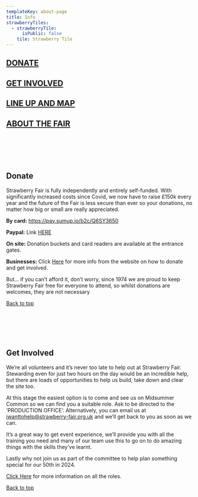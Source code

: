 ```yaml
---
templateKey: about-page
title: Info
strawberryTiles:
  - strawberryTile:
      isPublic: false
    tile: Strawberry Tile
---
```

## [DONATE](#Donate)

## [GET INVOLVED](#GetInvolved)

## [LINE UP AND MAP](https://strawberry-fair.org.uk/about/strawberry-fair-line-up/)

## [ABOUT THE FAIR](https://strawberry-fair.org.uk/about/about-the-fair/)

<div id="Donate" style="height: 70px"></div>

## Donate

Strawberry Fair is fully independently and entirely self-funded. With significantly increased costs since Covid, we now have to raise £150k every year and the future of the Fair is less secure than ever so your donations, no matter how big or small are really appreciated.  

**By card:** <https://pay.sumup.io/b2c/Q6SY3650>

**Paypal:** Link [HERE](https://www.paypal.com/donate?token=oXJsQ0NVyC0YhFnZpp0czLJnQBhThTxCfN9wxeCUvJA2OrDBqjEUZdBschqGQZ98VIbNWk7_1oj-W2iu)

**On site:** Donation buckets and card readers are available at the entrance gates. 

**Businesses:** Click [Here](https://strawberry-fair.org.uk/about/businesses/) for more info from the website on how to donate and get involved. 

But… if you can’t afford it, don’t worry, since 1974 we are proud to keep Strawberry Fair free for everyone to attend, so whilst donations are welcomes, they are not necessary 

[Back to top](#) 

<div id="GetInvolved" style="height: 70px"></div>

## Get Involved

We’re all volunteers and it’s never too late to help out at Strawberry Fair. Stewarding even for just two hours on the day would be an incredible help, but there are loads of opportunities to help us build, take down and clear the site too. 

At this stage the easiest option is to come and see us on Midsummer Common so we can find you a suitable role. Ask to be directed to the ‘PRODUCTION OFFICE’. Alternatively, you can email us at [iwanttohelp@strawberry-fair.org.uk](iwanttohelp@strawberry-fair.org.uk) and we’ll get back to you as soon as we can. 

It’s a great way to get event experience, we’ll provide you with all the training you need and many of our team use this to go on to do amazing things with the skills they’ve learnt.  

Lastly why not join us as part of the committee to help plan something special for our 50th in 2024. 

[Click Here](https://strawberry-fair.org.uk/about/get-involved/) for more information on all the roles. 

[Back to top](#)

